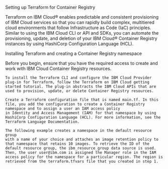 Setting up Terraform for Container Registry

Terraform on IBM Cloud® enables predictable and consistent provisioning of IBM Cloud services so that you can rapidly build complex, multitiered cloud environments that follow Infrastructure as Code (IaC) principles. Similar to using the IBM Cloud CLI or API and SDKs, you can automate the provisioning, update, and deletion of your IBM Cloud® Container Registry instances by using HashiCorp Configuration Language (HCL).

Installing Terraform and creating a Container Registry namespace

Before you begin, ensure that you have the required access to create and work with IBM Cloud Container Registry resources.

    To install the Terraform CLI and configure the IBM Cloud Provider plug-in for Terraform, follow the Terraform on IBM Cloud getting started tutorial. The plug-in abstracts the IBM Cloud APIs that are used to provision, update, or delete Container Registry resources.

    Create a Terraform configuration file that is named main.tf. In this file, you add the configuration to create a Container Registry namespace and to assign a user an IAM access policy
    in Identity and Access Management (IAM) for that namespace by using HashiCorp Configuration Language (HCL). For more information, see the Terraform Language Documentation.

    The following example creates a namespace in the default resource group
    with a name of your choice and attaches an image retention policy to that namespace that retains 10 images. To retrieve the ID of the default resource group, the ibm_resource_group data source is used. Then, the user user@ibm.com is assigned the Manager role in the IAM access policy for the namespace for a particular region. The region is retrieved from the terraform.tfvars file that you created in step 1.